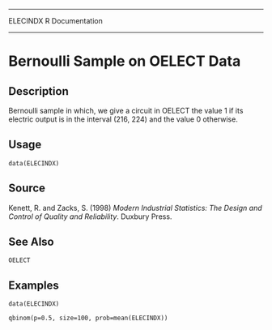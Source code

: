   ---------- -----------------
  ELECINDX   R Documentation
  ---------- -----------------

Bernoulli Sample on OELECT Data
===============================

Description
-----------

Bernoulli sample in which, we give a circuit in OELECT the value 1 if
its electric output is in the interval (216, 224) and the value 0
otherwise.

Usage
-----

    data(ELECINDX)

Source
------

Kenett, R. and Zacks, S. (1998) *Modern Industrial Statistics: The
Design and Control of Quality and Reliability*. Duxbury Press.

See Also
--------

`OELECT`

Examples
--------

    data(ELECINDX)

    qbinom(p=0.5, size=100, prob=mean(ELECINDX))
